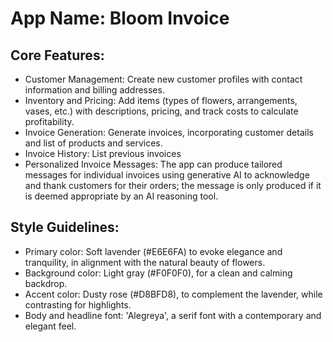 # **App Name**: Bloom Invoice

## Core Features:

- Customer Management: Create new customer profiles with contact information and billing addresses.
- Inventory and Pricing: Add items (types of flowers, arrangements, vases, etc.) with descriptions, pricing, and track costs to calculate profitability. 
- Invoice Generation: Generate invoices, incorporating customer details and list of products and services.
- Invoice History: List previous invoices
- Personalized Invoice Messages: The app can produce tailored messages for individual invoices using generative AI to acknowledge and thank customers for their orders; the message is only produced if it is deemed appropriate by an AI reasoning tool.

## Style Guidelines:

- Primary color: Soft lavender (#E6E6FA) to evoke elegance and tranquility, in alignment with the natural beauty of flowers.
- Background color: Light gray (#F0F0F0), for a clean and calming backdrop.
- Accent color: Dusty rose (#D8BFD8), to complement the lavender, while contrasting for highlights.
- Body and headline font: 'Alegreya', a serif font with a contemporary and elegant feel.